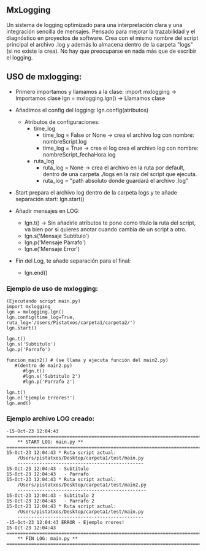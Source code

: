 
## MxLogging

Un sistema de logging optimizado para una interpretación clara y una integración sencilla de mensajes. Pensado para mejorar la trazabilidad y el diagnóstico en proyectos de software.
Crea con el mismo nombre del script principal el archivo .log y además lo almacena dentro de la carpeta "logs" (si no existe la crea). 
No hay que preocuparse en nada más que de escribir el logging.

## USO de mxlogging:
- Primero importamos y llamamos a la clase:
  import mxlogging -> Importamos clase
  lgn = mxlogging.lgn() -> Llamamos clase

- Añadimos el config del logging:
  lgn.config(atributos)
  * Atributos de configuraciones:
    - time_log
       - time_log = False or None -> crea el archivo log con nombre: nombreScript.log
       - time_log = True -> crea el log crea el archivo log con nombre: nombreScript_fechaHora.log
    - ruta_log
        - ruta_log = None -> crea el archivo en la ruta por default, dentro de una carpeta ./logs en la raiz del script que ejecuta.
        - ruta_log = "path absoluto donde guardará el archivo .log"

- Start prepara el archivo log dentro de la carpeta logs y te añade separación start:
  lgn.start()

- Añadir mensajes en LOG:
    - lgn.t() -> Sin añadirle atributos te pone como título la ruta del script, va bien por si quieres anotar cuando cambia de un script a otro.
    - lgn.s('Mensaje Subtitulo')
    - lgn.p('Mensaje Párrafo')
    - lgn.e('Mensaje Error')

- Fin del Log, te añade separación para el final:
    - lgn.end() 


### Ejemplo de uso de mxlogging:
```
(Ejecutando script main.py)
import mxlogging
lgn = mxlogging.lgn()
lgn.config(time_log=True, ruta_log='/Users/Pistatxos/carpeta1/carpeta2/')
lgn.start()

lgn.t()
lgn.s('Subtitulo')
lgn.p('Parrafo')

funcion_main2() # (se llama y ejecuta función del main2.py)
   #(dentro de main2.py)
      #lgn.t()
      #lgn.s('Subtitulo 2')
      #lgn.p('Parrafo 2')

lgn.t()
lgn.e('Ejemplo Errores!')
lgn.end()
```

### Ejemplo archivo LOG creado:
```
-15-Oct-23 12:04:43 
==============================================================================
    ** START LOG: main.py **
==============================================================================
15-Oct-23 12:04:43 * Ruta script actual:
    /Users/pistatxos/Desktop/carpeta1/test/main.py
    ----------------------------------------------
15-Oct-23 12:04:43 - Subtitulo
15-Oct-23 12:04:43   - Parrafo
15-Oct-23 12:04:43 * Ruta script actual:
    /Users/pistatxos/Desktop/carpeta1/test/main2.py
    -----------------------------------------------
15-Oct-23 12:04:43 - Subtitulo 2
15-Oct-23 12:04:43   - Parrafo 2
15-Oct-23 12:04:43 * Ruta script actual:
    /Users/pistatxos/Desktop/carpeta1/test/main.py
    ----------------------------------------------
-15-Oct-23 12:04:43 ERROR - Ejemplo rrores!
15-Oct-23 12:04:43
===============================================================================
    ** FIN LOG: main.py **
===============================================================================
``````